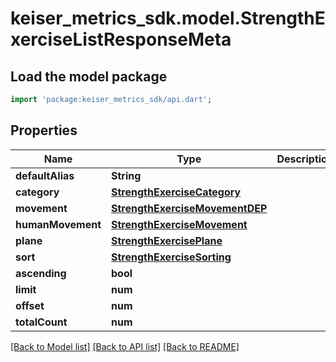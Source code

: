 # keiser_metrics_sdk.model.StrengthExerciseListResponseMeta

## Load the model package
```dart
import 'package:keiser_metrics_sdk/api.dart';
```

## Properties
Name | Type | Description | Notes
------------ | ------------- | ------------- | -------------
**defaultAlias** | **String** |  | [optional] 
**category** | [**StrengthExerciseCategory**](StrengthExerciseCategory.md) |  | [optional] 
**movement** | [**StrengthExerciseMovementDEP**](StrengthExerciseMovementDEP.md) |  | [optional] 
**humanMovement** | [**StrengthExerciseMovement**](StrengthExerciseMovement.md) |  | 
**plane** | [**StrengthExercisePlane**](StrengthExercisePlane.md) |  | [optional] 
**sort** | [**StrengthExerciseSorting**](StrengthExerciseSorting.md) |  | 
**ascending** | **bool** |  | [optional] 
**limit** | **num** |  | [optional] 
**offset** | **num** |  | [optional] 
**totalCount** | **num** |  | [optional] 

[[Back to Model list]](../README.md#documentation-for-models) [[Back to API list]](../README.md#documentation-for-api-endpoints) [[Back to README]](../README.md)


